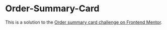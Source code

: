 # Order-Summary-Card
This is a solution to the [Order summary card challenge on Frontend Mentor](https://www.frontendmentor.io/challenges/order-summary-component-QlPmajDUj).
